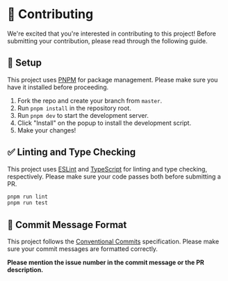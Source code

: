 # 🤝 Contributing

We're excited that you're interested in contributing to this project! Before submitting your contribution, please read through the following guide.

## 🔧 Setup

This project uses [PNPM](https://pnpm.js.org/) for package management. Please make sure you have it installed before proceeding.

1. Fork the repo and create your branch from `master`.
2. Run `pnpm install` in the repository root.
3. Run `pnpm dev` to start the development server.
4. Click "Install" on the popup to install the development script.
5. Make your changes!

## ✅ Linting and Type Checking

This project uses [ESLint](https://eslint.org/) and [TypeScript](https://www.typescriptlang.org/) for linting and type checking, respectively. Please make sure your code passes both before submitting a PR.

```bash
pnpm run lint
pnpm run test
```

## 📝 Commit Message Format

This project follows the [Conventional Commits](https://www.conventionalcommits.org/) specification. Please make sure your commit messages are formatted correctly.

**Please mention the issue number in the commit message or the PR description.**
